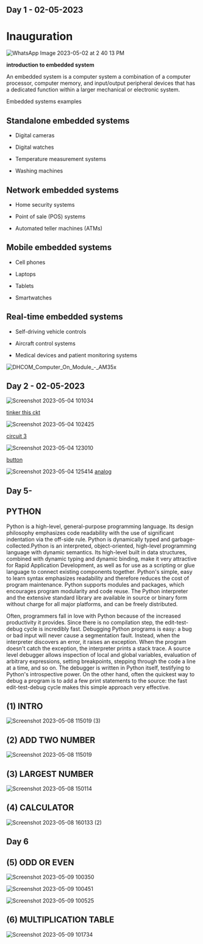 

## Day 1 - 02-05-2023

# Inauguration

![WhatsApp Image 2023-05-02 at 2 40 13 PM](https://user-images.githubusercontent.com/132332560/235627321-042a47d1-4c0d-4ce9-923f-2e7311f1cd4f.jpeg)


**introduction to embedded system**

  An embedded system is a computer system a combination of a computer processor, computer memory, and input/output peripheral devices that has a dedicated function within a larger mechanical or electronic system.
  
  Embedded systems examples
  
  
## Standalone embedded systems 	 	 	
* Digital cameras

* Digital watches

* Temperature measurement systems

* Washing machines	

## Network embedded systems

* Home security systems

* Point of sale (POS) systems

* Automated teller machines (ATMs)

## Mobile embedded systems

* Cell phones

* Laptops

* Tablets

* Smartwatches
## Real-time embedded systems

* Self-driving vehicle controls

* Aircraft control systems

* Medical devices and patient monitoring systems

  
  

![DHCOM_Computer_On_Module_-_AM35x](https://user-images.githubusercontent.com/132332560/235626395-5d3e673b-f096-4a01-84b6-38f961f9f7ca.jpg)


## Day 2 - 02-05-2023
![Screenshot 2023-05-04 101034](https://user-images.githubusercontent.com/132332560/236113974-227f5761-de5d-4290-94a5-24a7aa5feba3.jpg)


[tinker this ckt](https://www.tinkercad.com/things/8WsRs485f6d)

![Screenshot 2023-05-04 102425](https://user-images.githubusercontent.com/132332560/236133671-0e65f304-2a76-4aa3-bb50-404f4a6cf49d.jpg)

[circuit 3](https://www.tinkercad.com/things/5OftqEwYLHs)



![Screenshot 2023-05-04 123010](https://user-images.githubusercontent.com/132332560/236132850-b7694086-d2e7-4481-8103-91a8fa1186d2.jpg)

[button](https://www.tinkercad.com/things/f7MBstKLq0C)


![Screenshot 2023-05-04 125414](https://user-images.githubusercontent.com/132332560/236137301-66b4321d-11a2-4db1-b0ce-67b1a298397d.jpg)
[analog](https://www.tinkercad.com/things/gHgFX6VSCIa)




## Day 5-

## PYTHON

Python is a high-level, general-purpose programming language. Its design philosophy emphasizes code readability with the use of significant indentation via the off-side rule. Python is dynamically typed and garbage-collected.Python is an interpreted, object-oriented, high-level programming language with dynamic semantics. Its high-level built in data structures, combined with dynamic typing and dynamic binding, make it very attractive for Rapid Application Development, as well as for use as a scripting or glue language to connect existing components together. Python's simple, easy to learn syntax emphasizes readability and therefore reduces the cost of program maintenance. Python supports modules and packages, which encourages program modularity and code reuse. The Python interpreter and the extensive standard library are available in source or binary form without charge for all major platforms, and can be freely distributed.

Often, programmers fall in love with Python because of the increased productivity it provides. Since there is no compilation step, the edit-test-debug cycle is incredibly fast. Debugging Python programs is easy: a bug or bad input will never cause a segmentation fault. Instead, when the interpreter discovers an error, it raises an exception. When the program doesn't catch the exception, the interpreter prints a stack trace. A source level debugger allows inspection of local and global variables, evaluation of arbitrary expressions, setting breakpoints, stepping through the code a line at a time, and so on. The debugger is written in Python itself, testifying to Python's introspective power. On the other hand, often the quickest way to debug a program is to add a few print statements to the source: the fast edit-test-debug cycle makes this simple approach very effective.



## (1) INTRO

![Screenshot 2023-05-08 115019 (3)](https://user-images.githubusercontent.com/132332560/236797336-e0796efe-cbe5-446d-9b92-a347474cd0ce.jpg)



## (2) ADD TWO NUMBER
![Screenshot 2023-05-08 115019](https://user-images.githubusercontent.com/132332560/236774461-4ef8184a-4776-4a7e-893b-3acef5f4c4db.jpg)




 ## (3) LARGEST NUMBER 


![Screenshot 2023-05-08 150114](https://user-images.githubusercontent.com/132332560/236790272-c8969f02-59f6-41ad-8de0-4d73e8ada082.jpg)


## (4) CALCULATOR



![Screenshot 2023-05-08 160133 (2)](https://user-images.githubusercontent.com/132332560/236991560-e46a2c96-3209-4f03-a66d-f760dcad822b.jpg)

## Day 6


## (5) ODD OR EVEN


![Screenshot 2023-05-09 100350](https://user-images.githubusercontent.com/132332560/236996828-a8b3a75f-9089-4f4d-9352-d3606307d441.jpg)

![Screenshot 2023-05-09 100451](https://user-images.githubusercontent.com/132332560/236996896-8ee2e186-7c93-43f3-8276-987ffdf7b2ad.jpg)

![Screenshot 2023-05-09 100525](https://user-images.githubusercontent.com/132332560/236996933-622e3f8d-aeed-45a8-a327-493adbf21e93.jpg)


## (6) MULTIPLICATION TABLE

![Screenshot 2023-05-09 101734](https://user-images.githubusercontent.com/132332560/236997232-f8ef8c1b-3620-4aa5-b899-b28ba4f2025b.jpg)


